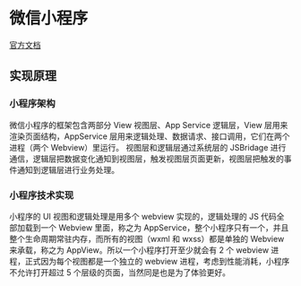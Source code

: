 # 微信小程序

[官方文档](https://developers.weixin.qq.com/miniprogram/dev/framework/)

## 实现原理

### 小程序架构

微信小程序的框架包含两部分 View 视图层、App Service 逻辑层，View 层用来渲染页面结构，AppService 层用来逻辑处理、数据请求、接口调用，它们在两个进程（两个 Webview）里运行。
视图层和逻辑层通过系统层的 JSBridage 进行通信，逻辑层把数据变化通知到视图层，触发视图层页面更新，视图层把触发的事件通知到逻辑层进行业务处理。

### 小程序技术实现

小程序的 UI 视图和逻辑处理是用多个 webview 实现的，逻辑处理的 JS 代码全部加载到一个 Webview 里面，称之为 AppService，整个小程序只有一个，并且整个生命周期常驻内存，而所有的视图（wxml 和 wxss）都是单独的 Webview 来承载，称之为 AppView。所以一个小程序打开至少就会有 2 个 webview 进程，正式因为每个视图都是一个独立的 webview 进程，考虑到性能消耗，小程序不允许打开超过 5 个层级的页面，当然同是也是为了体验更好。

### 
